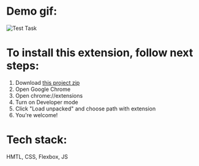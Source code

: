 # Demo gif:
![Test Task](https://media.giphy.com/media/In4dNDkH9Wo0LZTpgQ/giphy.gif)

# To install this extension, follow next steps:
1. Download [this project zip](https://github.com/Atteroot/tensionX_testtask/archive/master.zip)
2. Open Google Chrome
3. Open chrome://extensions
4. Turn on Developer mode
5. Click "Load unpacked" and choose path with extension 
6. You're welcome!

# Tech stack:
HMTL, CSS, Flexbox, JS
